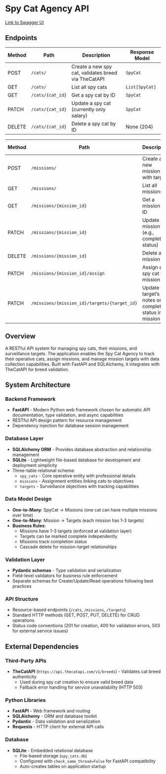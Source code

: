 # Spy Cat Agency API
[Link to Swagger UI](https://lfj7rc-8000.csb.app/docs#/)

## Endpoints

| Method | Path             | Description                                         | Response Model |
| ------ | ---------------- | --------------------------------------------------- | -------------- |
| POST   | `/cats/`         | Create a new spy cat, validates breed via TheCatAPI | `SpyCat`       |
| GET    | `/cats/`         | List all spy cats                                   | `List[SpyCat]` |
| GET    | `/cats/{cat_id}` | Get a spy cat by ID                                 | `SpyCat`       |
| PATCH  | `/cats/{cat_id}` | Update a spy cat (currently only salary)            | `SpyCat`       |
| DELETE | `/cats/{cat_id}` | Delete a spy cat by ID                              | None (204)     |

| Method | Path                                         | Description                                               | Response Model  |
| ------ | -------------------------------------------- | --------------------------------------------------------- | --------------- |
| POST   | `/missions/`                                 | Create a new mission with targets                         | `Mission`       |
| GET    | `/missions/`                                 | List all missions                                         | `List[Mission]` |
| GET    | `/missions/{mission_id}`                     | Get a mission by ID                                       | `Mission`       |
| PATCH  | `/missions/{mission_id}`                     | Update mission (e.g., complete status)                    | `Mission`       |
| DELETE | `/missions/{mission_id}`                     | Delete a mission                                          | None (204)      |
| PATCH  | `/missions/{mission_id}/assign`              | Assign a spy cat to a mission                             | `Mission`       |
| PATCH  | `/missions/{mission_id}/targets/{target_id}` | Update a target’s notes or completion status in a mission | `Target`        |


## Overview

A RESTful API system for managing spy cats, their missions, and surveillance targets. The application enables the Spy Cat Agency to track their operative cats, assign missions, and manage mission targets with data collection capabilities. Built with FastAPI and SQLAlchemy, it integrates with TheCatAPI for breed validation.

## System Architecture

### Backend Framework
- **FastAPI** - Modern Python web framework chosen for automatic API documentation, type validation, and async capabilities
- RESTful API design pattern for resource management
- Dependency injection for database session management

### Database Layer
- **SQLAlchemy ORM** - Provides database abstraction and relationship management
- **SQLite** - Lightweight file-based database for development and deployment simplicity
- Three-table relational schema:
  - `spy_cats` - Core operative entity with professional details
  - `missions` - Assignment entities linking cats to objectives
  - `targets` - Surveillance objectives with tracking capabilities

### Data Model Design
- **One-to-Many**: SpyCat → Missions (one cat can have multiple missions over time)
- **One-to-Many**: Mission → Targets (each mission has 1-3 targets)
- **Business Rules**:
  - Missions have 1-3 targets (enforced at validation layer)
  - Targets can be marked complete independently
  - Missions track completion status
  - Cascade delete for mission-target relationships

### Validation Layer
- **Pydantic schemas** - Type validation and serialization
- Field-level validators for business rule enforcement
- Separate schemas for Create/Update/Read operations following best practices

### API Structure
- Resource-based endpoints (`/cats`, `/missions`, `/targets`)
- Standard HTTP methods (GET, POST, PUT, DELETE) for CRUD operations
- Status code conventions (201 for creation, 400 for validation errors, 503 for external service issues)

## External Dependencies

### Third-Party APIs
- **TheCatAPI** (`https://api.thecatapi.com/v1/breeds`) - Validates cat breed authenticity
  - Used during spy cat creation to ensure valid breed data
  - Fallback error handling for service unavailability (HTTP 503)

### Python Libraries
- **FastAPI** - Web framework and routing
- **SQLAlchemy** - ORM and database toolkit
- **Pydantic** - Data validation and serialization
- **Requests** - HTTP client for external API calls

### Database
- **SQLite** - Embedded relational database
  - File-based storage (`spy_cats.db`)
  - Configured with `check_same_thread=False` for FastAPI compatibility
  - Auto-creates tables on application startup
